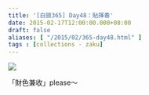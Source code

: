 ```yaml
---
title: '[白狼365] Day48：貼揮春'
date: 2015-02-17T12:00:00.000+08:00
draft: false
aliases: [ "/2015/02/365-day48.html" ]
tags : [collections - zaku]
---
```


![](/images/zaku048.jpg)

「財色兼收」please～
